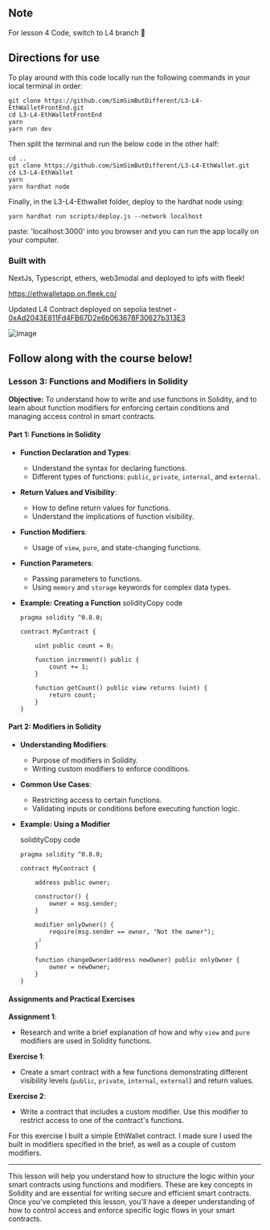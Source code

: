 ## Note

For lesson 4 Code, switch to L4 branch 🌿

## Directions for use

To play around with this code locally run the following commands in your local terminal in order:

```
git clone https://github.com/SimSimButDifferent/L3-L4-EthWalletFrontEnd.git
cd L3-L4-EthWalletFrontEnd
yarn
yarn run dev
```

Then split the terminal and run the below code in the other half:

```
cd ..
git clone https://github.com/SimSimButDifferent/L3-L4-EthWallet.git
cd L3-L4-EthWallet
yarn
yarn hardhat node
```

Finally, in the L3-L4-Ethwallet folder, deploy to the hardhat node using:

```
yarn hardhat run scripts/deploy.js --network localhost
```

paste: 'localhost:3000' into you browser and you can run the app locally on your computer.



### Built with

NextJs, Typescript, ethers, web3modal and deployed to ipfs with fleek!

https://ethwalletapp.on.fleek.co/

Updated L4 Contract deployed on sepolia testnet - [0xAd2043E811Fd4FB67D2e6b063678F30627b313E3](https://sepolia.etherscan.io/address/0xAd2043E811Fd4FB67D2e6b063678F30627b313E3)

![image](https://github.com/SimSimButDifferent/L3-L4-EthWalletFrontEnd/assets/88177427/5de5c452-f619-461b-97d1-d4e2562e8df5)



## Follow along with the course below!

### Lesson 3: Functions and Modifiers in Solidity

**Objective:** To understand how to write and use functions in Solidity, and to learn about function modifiers for enforcing certain conditions and managing access control in smart contracts.

#### Part 1: Functions in Solidity

-   **Function Declaration and Types**:
    -   Understand the syntax for declaring functions.
    -   Different types of functions: `public`, `private`, `internal`, and `external`.
-   **Return Values and Visibility**:
    -   How to define return values for functions.
    -   Understand the implications of function visibility.
-   **Function Modifiers**:
    -   Usage of `view`, `pure`, and state-changing functions.
-   **Function Parameters**:
    -   Passing parameters to functions.
    -   Using `memory` and `storage` keywords for complex data types.
-   **Example: Creating a Function**
    solidityCopy code

    ```solidity
    pragma solidity ^0.8.0;

    contract MyContract {

        uint public count = 0;

        function increment() public {
            count += 1;
        }

        function getCount() public view returns (uint) {
            return count;
        }
    }
    ```

#### Part 2: Modifiers in Solidity

-   **Understanding Modifiers**:
    -   Purpose of modifiers in Solidity.
    -   Writing custom modifiers to enforce conditions.
-   **Common Use Cases**:
    -   Restricting access to certain functions.
    -   Validating inputs or conditions before executing function logic.
-   **Example: Using a Modifier**

    solidityCopy code

    ```solidity
    pragma solidity ^0.8.0;

    contract MyContract {

        address public owner;

        constructor() {
            owner = msg.sender;
        }

        modifier onlyOwner() {
            require(msg.sender == owner, "Not the owner");
        _;
        }

        function changeOwner(address newOwner) public onlyOwner {
            owner = newOwner;
        }
    }
    ```

#### Assignments and Practical Exercises

**Assignment 1**:

-   Research and write a brief explanation of how and why `view` and `pure` modifiers are used in Solidity functions.

**Exercise 1**:

-   Create a smart contract with a few functions demonstrating different visibility levels (`public`, `private`, `internal`, `external`) and return values.

**Exercise 2**:

-   Write a contract that includes a custom modifier. Use this modifier to restrict access to one of the contract's functions.

For this exercise I built a simple EthWallet contract. I made sure I used the built in modifiers specified in the brief, as well as a couple of custom modifiers.

---

This lesson will help you understand how to structure the logic within your smart contracts using functions and modifiers. These are key concepts in Solidity and are essential for writing secure and efficient smart contracts. Once you've completed this lesson, you'll have a deeper understanding of how to control access and enforce specific logic flows in your smart contracts.
